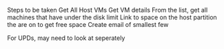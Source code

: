 Steps to be taken
Get All Host VMs
Get VM details
From the list, get all machines that have under the disk limit
Link to space on the host partition the are on to get free space
Create email of smallest few

For UPDs, may need to look at seperately
